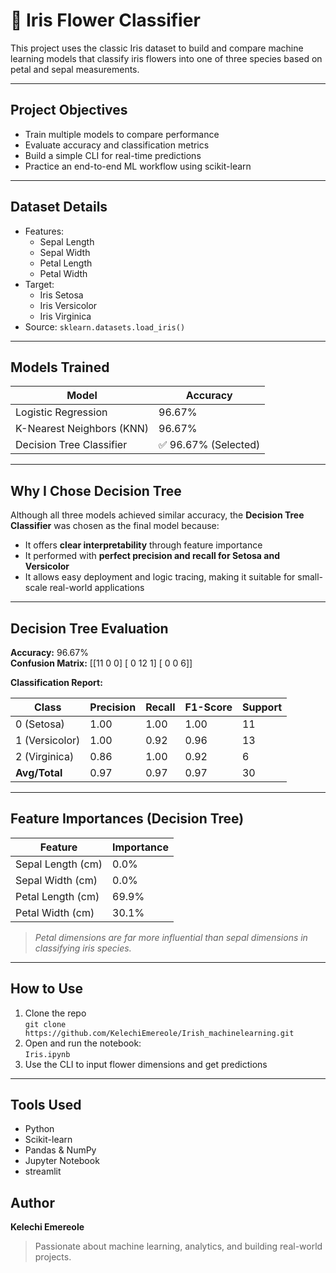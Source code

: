 # 🌸 Iris Flower Classifier 

This project uses the classic Iris dataset to build and compare machine learning models that classify iris flowers into one of three species based on petal and sepal measurements.

---

##  Project Objectives
- Train multiple models to compare performance
- Evaluate accuracy and classification metrics
- Build a simple CLI for real-time predictions
- Practice an end-to-end ML workflow using scikit-learn

---

##  Dataset Details
- Features:
  - Sepal Length
  - Sepal Width
  - Petal Length
  - Petal Width
- Target:
  - Iris Setosa
  - Iris Versicolor
  - Iris Virginica
- Source: `sklearn.datasets.load_iris()`

---

##  Models Trained

| Model                    | Accuracy |
|--------------------------|----------|
| Logistic Regression      | 96.67%   |
| K-Nearest Neighbors (KNN)| 96.67%   |
| Decision Tree Classifier | ✅ 96.67% (Selected) |

---

##  Why I Chose Decision Tree

Although all three models achieved similar accuracy, the **Decision Tree Classifier** was chosen as the final model because:
- It offers **clear interpretability** through feature importance
- It performed with **perfect precision and recall for Setosa and Versicolor**
- It allows easy deployment and logic tracing, making it suitable for small-scale real-world applications

---

##  Decision Tree Evaluation

**Accuracy:** 96.67%  
**Confusion Matrix:**
[[11 0 0]
[ 0 12 1]
[ 0 0 6]]


**Classification Report:**

| Class | Precision | Recall | F1-Score | Support |
|-------|-----------|--------|----------|---------|
| 0 (Setosa)     | 1.00 | 1.00 | 1.00 | 11 |
| 1 (Versicolor) | 1.00 | 0.92 | 0.96 | 13 |
| 2 (Virginica)  | 0.86 | 1.00 | 0.92 | 6 |
| **Avg/Total**  | 0.97 | 0.97 | 0.97 | 30 |

---

##  Feature Importances (Decision Tree)

| Feature             | Importance |
|---------------------|------------|
| Sepal Length (cm)   | 0.0%       |
| Sepal Width (cm)    | 0.0%       |
| Petal Length (cm)   | 69.9%      |
| Petal Width (cm)    | 30.1%      |

>  *Petal dimensions are far more influential than sepal dimensions in classifying iris species.*

---

##  How to Use
1. Clone the repo  
   `git clone https://github.com/KelechiEmereole/Irish_machinelearning.git`
2. Open and run the notebook:  
   `Iris.ipynb`
3. Use the CLI to input flower dimensions and get predictions

---

##  Tools Used
- Python
- Scikit-learn
- Pandas & NumPy
- Jupyter Notebook
- streamlit

##  Author
**Kelechi Emereole**  
> Passionate about machine learning, analytics, and building real-world projects. 

